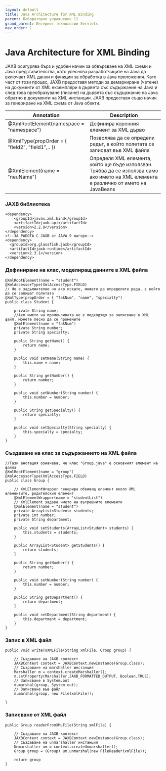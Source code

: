 ```yaml
---
layout: default
title: Java Architecture for XML Binding
parent: Лабораторно упражнение 11
grand_parent: Интернет технологии Servlets
nav_order: 1
---
```


# Java Architecture for XML Binding

JAXB осигурява бърз и удобен начин за обвързване на XML схеми и Java представителства, като улеснява разработчиците на Java да включват XML данни и функции за обработка в Java приложения. Като част от този процес, JAXB предоставя методи за демаркиране (четене) на документи от XML екземпляри в дървета със съдържание на Java и след това преобразуване (писане) на дървета със съдържание на Java обратно в документи на XML инстанции. JAXB предоставя също начин за генериране на XML схема от Java обекти.

| Annotation                                      | Description                                                                                                                           |
| ----------------------------------------------- | ------------------------------------------------------------------------------------------------------------------------------------- |
| @XmlRootElement(namespace = "namespace")        | Дефинира коренния елемент за XML дърво                                                                                                |
| @XmlType(propOrder = { "field2", "field1",.. }) | Позволява да се определи редът, в който полетата се записват във XML файла                                                            |
| @XmlElement(name = "neuName")                   | Определя XML елемента, който ще бъде използван. Трябва да се използва само ако името на XML елемента е различно от името на JavaBeans |

###

### JAXB библиотека

```
<dependency>
    <groupId>javax.xml.bind</groupId>
    <artifactId>jaxb-api</artifactId>
    <version>2.2.8</version>
</dependency>
<!--ЗА РАБОТА С JAXB от JAVA 9 нагоре-->
<dependency>
  <groupId>org.glassfish.jaxb</groupId>
  <artifactId>jaxb-runtime</artifactId>
  <version>2.3.1</version>
</dependency>
```

###

### Дефиниране на клас, моделиращ данните в XML файла

```
@XmlRootElement(name = "student")
@XmlAccessorType(XmlAccessType.FIELD)
// Не е задължително но ако искате, можете да определите реда, в който да се запишат полетата
@XmlType(propOrder = { "fakNum", "name", "specialty")
public class Student {

    private String name;
    //Ако името на променливата не е подходящо за записване в XML файл, можете лесно да се промените
    @XmlElement(name = "fakNum")
    private String number;
    private String specialty;

    public String getName() {
        return name;
    }

    public void setName(String name) {
        this.name = name;
    }

    public String getNumber() {
        return number;
    }

    public void setNumber(String number) {
        this.number = number;
    }

    public String getSpecialty() {
        return specialty;
    }

    public void setSpecialty(String specialty) {
        this.specialty = specialty;
    }
}
```

###

### Създаване на клас за съдържанието на XML файла

```
//Тази анотация означава, че клас "Group.java" е основният елемент на файла
@XmlRootElement(name = "group")
@XmlAccessorType(XmlAccessType.FIELD)
public class Group {

    // XmLElementWrapper генерира обвиващ елемент около XML елементите, родителския елемент
    @XmlElementWrapper(name = "studentList")
    // XmlElement задава името на вътрешните елементи
    @XmlElement(name = "student")
    private ArrayList<Student> students;
    private int number;
    private String department;

    public void setStudents(ArrayList<Student> students) {
        this.students = students;
    }

    public ArrayList<Student> getStudents() {
        return students;
    }

    public String getNumber() {
        return number;
    }

    public void setNumber(String number) {
        this.number = number;
    }

    public String getDepartment() {
        return department;
    }

    public void setDepartment(String department) {
        this.department = department;
    }
}
```

###

### Запис в XML файл

```
public void writeToXMLFile(String xmlFile, Group group) {

    // Създаване на JAXB контекст
    JAXBContext context = JAXBContext.newInstance(Group.class);
    // Създаване на marshaller инстанция
    Marshaller m = context.createMarshaller();
    m.setProperty(Marshaller.JAXB_FORMATTED_OUTPUT, Boolean.TRUE);
    // Записване в System.out
    m.marshal(group, System.out);
    // Записване във файл
    m.marshal(group, new File(xmlFile));

}
```

###

### Записване от XML файл

```
public Group readerFromXMLFile(String xmlFile) {

    // Създаване на JAXB контекст
    JAXBContext context = JAXBContext.newInstance(Group.class);
    // Създаване на unmarshaller инстанция
    Unmarshaller um = context.createUnmarshaller();
	Group group = (Group) um.unmarshal(new FileReader(xmlFile));

    return group
}
```
